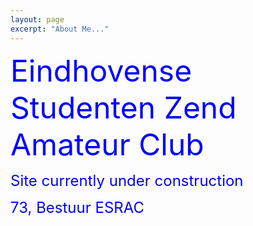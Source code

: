 ```yaml
---
layout: page
excerpt: "About Me..."
---
```

<font size="10" color="blue">Eindhovense Studenten Zend Amateur Club</font>

<font size="5" color="blue">Site currently under construction</font>

<font size="5" color="blue">73, Bestuur ESRAC</font>
